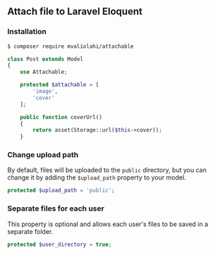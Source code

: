 ## Attach file to Laravel Eloquent

### Installation

```bash
$ composer require mvaliolahi/attachable
```

```php
class Post extends Model
{
    use Attachable;

    protected $attachable = [
        'image',
        'cover'
    ];

    public function coverUrl()
    {
        return asset(Storage::url($this->cover));
    }

```

### Change upload path
By default, files will be uploaded to the `public` directory, but you can change it by adding the `$upload_path` property to your model.

```php
protected $upload_path = 'public';
```

### Separate files for each user
This property is optional and allows each user's files to be saved in a separate folder.

```php
protected $user_directory = true;
```